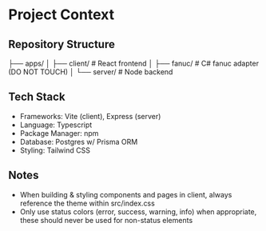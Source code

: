 # Project Context

## Repository Structure

├── apps/
│   ├── client/       # React frontend
│   ├── fanuc/        # C# fanuc adapter (DO NOT TOUCH)
│   └── server/       # Node backend

## Tech Stack

- Frameworks: Vite (client), Express (server)
- Language: Typescript
- Package Manager: npm
- Database: Postgres w/ Prisma ORM
- Styling: Tailwind CSS

## Notes

- When building & styling components and pages in client, always reference the theme within src/index.css
- Only use status colors (error, success, warning, info) when appropriate, these should never be used for non-status elements